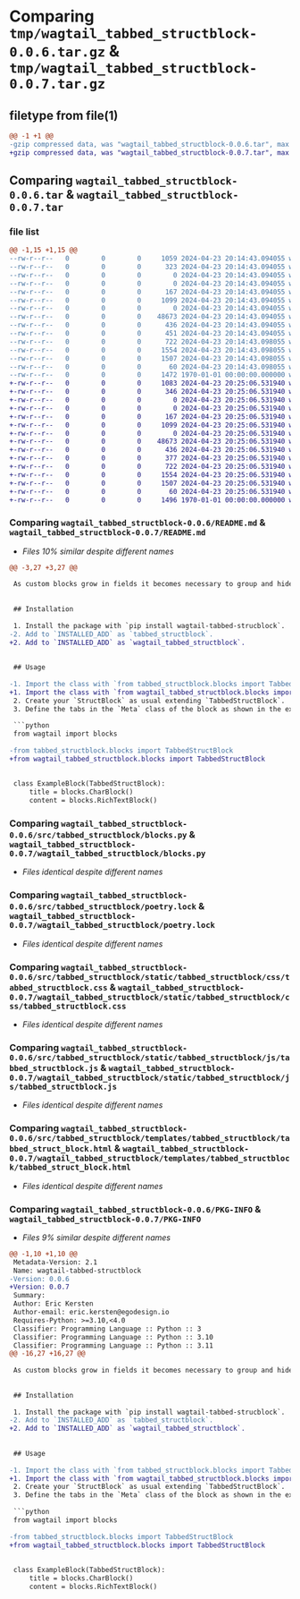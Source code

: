 # Comparing `tmp/wagtail_tabbed_structblock-0.0.6.tar.gz` & `tmp/wagtail_tabbed_structblock-0.0.7.tar.gz`

## filetype from file(1)

```diff
@@ -1 +1 @@
-gzip compressed data, was "wagtail_tabbed_structblock-0.0.6.tar", max compression
+gzip compressed data, was "wagtail_tabbed_structblock-0.0.7.tar", max compression
```

## Comparing `wagtail_tabbed_structblock-0.0.6.tar` & `wagtail_tabbed_structblock-0.0.7.tar`

### file list

```diff
@@ -1,15 +1,15 @@
--rw-r--r--   0        0        0     1059 2024-04-23 20:14:43.094055 wagtail_tabbed_structblock-0.0.6/README.md
--rw-r--r--   0        0        0      323 2024-04-23 20:14:43.094055 wagtail_tabbed_structblock-0.0.6/pyproject.toml
--rw-r--r--   0        0        0        0 2024-04-23 20:14:43.094055 wagtail_tabbed_structblock-0.0.6/src/tabbed_structblock/README.md
--rw-r--r--   0        0        0        0 2024-04-23 20:14:43.094055 wagtail_tabbed_structblock-0.0.6/src/tabbed_structblock/__init__.py
--rw-r--r--   0        0        0      167 2024-04-23 20:14:43.094055 wagtail_tabbed_structblock-0.0.6/src/tabbed_structblock/apps.py
--rw-r--r--   0        0        0     1099 2024-04-23 20:14:43.094055 wagtail_tabbed_structblock-0.0.6/src/tabbed_structblock/blocks.py
--rw-r--r--   0        0        0        0 2024-04-23 20:14:43.094055 wagtail_tabbed_structblock-0.0.6/src/tabbed_structblock/migrations/__init__.py
--rw-r--r--   0        0        0    48673 2024-04-23 20:14:43.094055 wagtail_tabbed_structblock-0.0.6/src/tabbed_structblock/poetry.lock
--rw-r--r--   0        0        0      436 2024-04-23 20:14:43.094055 wagtail_tabbed_structblock-0.0.6/src/tabbed_structblock/pyproject.toml
--rw-r--r--   0        0        0      451 2024-04-23 20:14:43.094055 wagtail_tabbed_structblock-0.0.6/src/tabbed_structblock/setup.py
--rw-r--r--   0        0        0      722 2024-04-23 20:14:43.098055 wagtail_tabbed_structblock-0.0.6/src/tabbed_structblock/static/tabbed_structblock/css/tabbed_structblock.css
--rw-r--r--   0        0        0     1554 2024-04-23 20:14:43.098055 wagtail_tabbed_structblock-0.0.6/src/tabbed_structblock/static/tabbed_structblock/js/tabbed_structblock.js
--rw-r--r--   0        0        0     1507 2024-04-23 20:14:43.098055 wagtail_tabbed_structblock-0.0.6/src/tabbed_structblock/templates/tabbed_structblock/tabbed_struct_block.html
--rw-r--r--   0        0        0       60 2024-04-23 20:14:43.098055 wagtail_tabbed_structblock-0.0.6/src/tabbed_structblock/tests.py
--rw-r--r--   0        0        0     1472 1970-01-01 00:00:00.000000 wagtail_tabbed_structblock-0.0.6/PKG-INFO
+-rw-r--r--   0        0        0     1083 2024-04-23 20:25:06.531940 wagtail_tabbed_structblock-0.0.7/README.md
+-rw-r--r--   0        0        0      346 2024-04-23 20:25:06.531940 wagtail_tabbed_structblock-0.0.7/pyproject.toml
+-rw-r--r--   0        0        0        0 2024-04-23 20:25:06.531940 wagtail_tabbed_structblock-0.0.7/wagtail_tabbed_structblock/README.md
+-rw-r--r--   0        0        0        0 2024-04-23 20:25:06.531940 wagtail_tabbed_structblock-0.0.7/wagtail_tabbed_structblock/__init__.py
+-rw-r--r--   0        0        0      167 2024-04-23 20:25:06.531940 wagtail_tabbed_structblock-0.0.7/wagtail_tabbed_structblock/apps.py
+-rw-r--r--   0        0        0     1099 2024-04-23 20:25:06.531940 wagtail_tabbed_structblock-0.0.7/wagtail_tabbed_structblock/blocks.py
+-rw-r--r--   0        0        0        0 2024-04-23 20:25:06.531940 wagtail_tabbed_structblock-0.0.7/wagtail_tabbed_structblock/migrations/__init__.py
+-rw-r--r--   0        0        0    48673 2024-04-23 20:25:06.531940 wagtail_tabbed_structblock-0.0.7/wagtail_tabbed_structblock/poetry.lock
+-rw-r--r--   0        0        0      436 2024-04-23 20:25:06.531940 wagtail_tabbed_structblock-0.0.7/wagtail_tabbed_structblock/pyproject.toml
+-rw-r--r--   0        0        0      377 2024-04-23 20:25:06.531940 wagtail_tabbed_structblock-0.0.7/wagtail_tabbed_structblock/setup.py
+-rw-r--r--   0        0        0      722 2024-04-23 20:25:06.531940 wagtail_tabbed_structblock-0.0.7/wagtail_tabbed_structblock/static/tabbed_structblock/css/tabbed_structblock.css
+-rw-r--r--   0        0        0     1554 2024-04-23 20:25:06.531940 wagtail_tabbed_structblock-0.0.7/wagtail_tabbed_structblock/static/tabbed_structblock/js/tabbed_structblock.js
+-rw-r--r--   0        0        0     1507 2024-04-23 20:25:06.531940 wagtail_tabbed_structblock-0.0.7/wagtail_tabbed_structblock/templates/tabbed_structblock/tabbed_struct_block.html
+-rw-r--r--   0        0        0       60 2024-04-23 20:25:06.531940 wagtail_tabbed_structblock-0.0.7/wagtail_tabbed_structblock/tests.py
+-rw-r--r--   0        0        0     1496 1970-01-01 00:00:00.000000 wagtail_tabbed_structblock-0.0.7/PKG-INFO
```

### Comparing `wagtail_tabbed_structblock-0.0.6/README.md` & `wagtail_tabbed_structblock-0.0.7/README.md`

 * *Files 10% similar despite different names*

```diff
@@ -3,27 +3,27 @@
 
 As custom blocks grow in fields it becomes necessary to group and hide some of the block fields. Tabbed StrucBlock allows such grouping into a tabbed UI.
 
 
 ## Installation
 
 1. Install the package with `pip install wagtail-tabbed-strucblock`.
-2. Add to `INSTALLED_ADD` as `tabbed_structblock`.
+2. Add to `INSTALLED_ADD` as `wagtail_tabbed_structblock`.
 
 
 ## Usage
 
-1. Import the class with `from tabbed_structblock.blocks import TabbedStructBlock`.
+1. Import the class with `from wagtail_tabbed_structblock.blocks import TabbedStructBlock`.
 2. Create your `StructBlock` as usual extending `TabbedStructBlock`.
 3. Define the tabs in the `Meta` class of the block as shown in the example below.
 
 ```python
 from wagtail import blocks
 
-from tabbed_structblock.blocks import TabbedStructBlock
+from wagtail_tabbed_structblock.blocks import TabbedStructBlock
 
 
 class ExampleBlock(TabbedStructBlock):
     title = blocks.CharBlock()
     content = blocks.RichTextBlock()
```

### Comparing `wagtail_tabbed_structblock-0.0.6/src/tabbed_structblock/blocks.py` & `wagtail_tabbed_structblock-0.0.7/wagtail_tabbed_structblock/blocks.py`

 * *Files identical despite different names*

### Comparing `wagtail_tabbed_structblock-0.0.6/src/tabbed_structblock/poetry.lock` & `wagtail_tabbed_structblock-0.0.7/wagtail_tabbed_structblock/poetry.lock`

 * *Files identical despite different names*

### Comparing `wagtail_tabbed_structblock-0.0.6/src/tabbed_structblock/static/tabbed_structblock/css/tabbed_structblock.css` & `wagtail_tabbed_structblock-0.0.7/wagtail_tabbed_structblock/static/tabbed_structblock/css/tabbed_structblock.css`

 * *Files identical despite different names*

### Comparing `wagtail_tabbed_structblock-0.0.6/src/tabbed_structblock/static/tabbed_structblock/js/tabbed_structblock.js` & `wagtail_tabbed_structblock-0.0.7/wagtail_tabbed_structblock/static/tabbed_structblock/js/tabbed_structblock.js`

 * *Files identical despite different names*

### Comparing `wagtail_tabbed_structblock-0.0.6/src/tabbed_structblock/templates/tabbed_structblock/tabbed_struct_block.html` & `wagtail_tabbed_structblock-0.0.7/wagtail_tabbed_structblock/templates/tabbed_structblock/tabbed_struct_block.html`

 * *Files identical despite different names*

### Comparing `wagtail_tabbed_structblock-0.0.6/PKG-INFO` & `wagtail_tabbed_structblock-0.0.7/PKG-INFO`

 * *Files 9% similar despite different names*

```diff
@@ -1,10 +1,10 @@
 Metadata-Version: 2.1
 Name: wagtail-tabbed-structblock
-Version: 0.0.6
+Version: 0.0.7
 Summary: 
 Author: Eric Kersten
 Author-email: eric.kersten@egodesign.io
 Requires-Python: >=3.10,<4.0
 Classifier: Programming Language :: Python :: 3
 Classifier: Programming Language :: Python :: 3.10
 Classifier: Programming Language :: Python :: 3.11
@@ -16,27 +16,27 @@
 
 As custom blocks grow in fields it becomes necessary to group and hide some of the block fields. Tabbed StrucBlock allows such grouping into a tabbed UI.
 
 
 ## Installation
 
 1. Install the package with `pip install wagtail-tabbed-strucblock`.
-2. Add to `INSTALLED_ADD` as `tabbed_structblock`.
+2. Add to `INSTALLED_ADD` as `wagtail_tabbed_structblock`.
 
 
 ## Usage
 
-1. Import the class with `from tabbed_structblock.blocks import TabbedStructBlock`.
+1. Import the class with `from wagtail_tabbed_structblock.blocks import TabbedStructBlock`.
 2. Create your `StructBlock` as usual extending `TabbedStructBlock`.
 3. Define the tabs in the `Meta` class of the block as shown in the example below.
 
 ```python
 from wagtail import blocks
 
-from tabbed_structblock.blocks import TabbedStructBlock
+from wagtail_tabbed_structblock.blocks import TabbedStructBlock
 
 
 class ExampleBlock(TabbedStructBlock):
     title = blocks.CharBlock()
     content = blocks.RichTextBlock()
```

